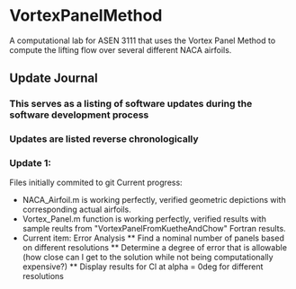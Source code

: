 # VortexPanelMethod
A computational lab for ASEN 3111 that uses the Vortex Panel Method to compute the lifting flow over several different NACA airfoils. 

## Update Journal
### This serves as a listing of software updates during the software development process
### Updates are listed reverse chronologically

### Update 1:
Files initially commited to git
Current progress: 
* NACA_Airfoil.m is working perfectly, verified geometric depictions with corresponding actual airfoils.
* Vortex_Panel.m function is working perfectly, verified results with sample reults from "VortexPanelFromKuetheAndChow" Fortran results.
* Current item: Error Analysis
** Find a nominal number of panels based on different resolutions
** Determine a degree of error that is allowable (how close can I get to the solution while not being computationally expensive?)
** Display results for Cl at alpha = 0deg for different resolutions
